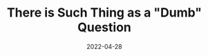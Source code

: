 ---
layout: essay
type: essay
title: There is Such Thing as a "Dumb" Question
date: 2022-04-28
labels:
- Software Engineering
- Learning
---